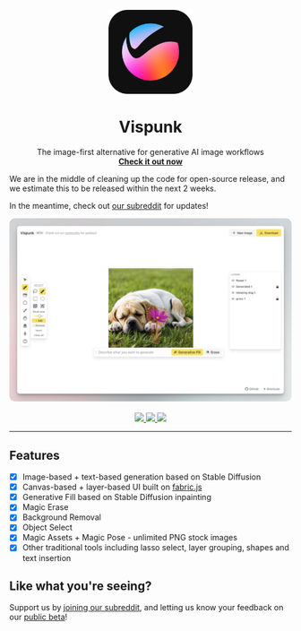 <p align="center">
<img width="150" src="./assets/icon.png"/>
<h1 align="center"><b>Vispunk</b></h1>
<p align="center">
  The image-first alternative for generative AI image workflows
    <br />
    <a href="https://vispunk.com"><strong>Check it out now</strong></a>
  </p>
</p>

We are in the middle of cleaning up the code for open-source release, and we estimate this to be released within the next 2 weeks.

In the meantime, check out [our subreddit](https://reddit.com/r/vispunk/) for updates!

<p align="center">
  <img src="./assets/screenshot.jpg" style="border-radius: 10px;" />
  <br />
  <br />
  <a href="https://vispunk.com">
    <img src="https://img.shields.io/badge/Check%20out%20our%20beta!-Try-%2322c55e" />
  </a>
  <a href="https://reddit.com/r/vispunk">
    <img src="https://img.shields.io/reddit/subreddit-subscribers/vispunk" />
  </a>
  <img src="https://img.shields.io/github/license/vispunk/vispunk-webui" />
  <br />
</p>

---

## Features

- [x] Image-based + text-based generation based on Stable Diffusion
- [x] Canvas-based + layer-based UI built on [fabric.js](https://fabricjs.com)
- [x] Generative Fill based on Stable Diffusion inpainting
- [x] Magic Erase
- [x] Background Removal
- [x] Object Select
- [x] Magic Assets + Magic Pose - unlimited PNG stock images
- [x] Other traditional tools including lasso select, layer grouping, shapes and text insertion

## Like what you're seeing?

Support us by [joining our subreddit](https://reddit.com/vispunk), and letting us know your feedback on our [public beta](https://vispunk.com)!
